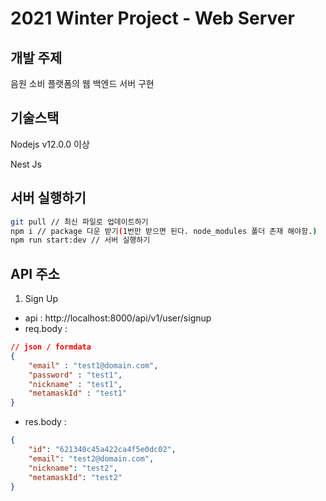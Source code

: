 # 2021 Winter Project - Web Server

## 개발 주제
음원 소비 플랫폼의 웹 백엔드 서버 구현

## 기술스택
Nodejs v12.0.0 이상

Nest Js

## 서버 실행하기
```bash
git pull // 최신 파일로 업데이트하기
npm i // package 다운 받기(1번만 받으면 된다. node_modules 폴더 존재 해야함.)
npm run start:dev // 서버 실행하기
```

## API 주소
1. Sign Up
- api : http://localhost:8000/api/v1/user/signup
- req.body : 
```json
// json / formdata
{
    "email" : "test1@domain.com",
    "password" : "test1",
    "nickname" : "test1",
    "metamaskId" : "test1"
}
```
- res.body :
```json
{
    "id": "621340c45a422ca4f5e0dc02",
    "email": "test2@domain.com",
    "nickname": "test2",
    "metamaskId": "test2"
}
```


